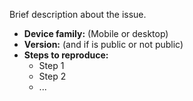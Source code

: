 Brief description about the issue.

- **Device family:** (Mobile or desktop)
- **Version:** (and if is public or not public)
- **Steps to reproduce:**
  - Step 1
  - Step 2
  - ...
